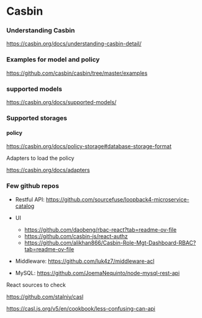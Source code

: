 # Casbin

### Understanding Casbin

https://casbin.org/docs/understanding-casbin-detail/

### Examples for model and policy

https://github.com/casbin/casbin/tree/master/examples

### supported models

https://casbin.org/docs/supported-models/

### Supported storages

#### policy

https://casbin.org/docs/policy-storage#database-storage-format

Adapters to load the policy

https://casbin.org/docs/adapters

### Few github repos

- Restful API: https://github.com/sourcefuse/loopback4-microservice-catalog

- UI

  - https://github.com/daobeng/rbac-react?tab=readme-ov-file
  - https://github.com/casbin-js/react-authz
  - https://github.com/alikhan866/Casbin-Role-Mgt-Dashboard-RBAC?tab=readme-ov-file

- Middleware:
  https://github.com/luk4z7/middleware-acl

- MySQL:
  https://github.com/JoemaNequinto/node-mysql-rest-api

React sources to check

https://github.com/stalniy/casl

https://casl.js.org/v5/en/cookbook/less-confusing-can-api

